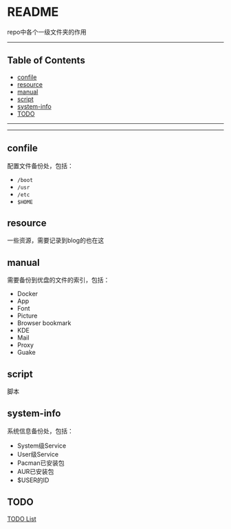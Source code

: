 # README

repo中各个一级文件夹的作用

---

## Table of Contents

<!-- vim-markdown-toc GFM -->

* [confile](#confile)
* [resource](#resource)
* [manual](#manual)
* [script](#script)
* [system-info](#system-info)
* [TODO](#todo)

<!-- vim-markdown-toc -->

---


---

## confile

配置文件备份处，包括：

- `/boot`
- `/usr`
- `/etc`
- `$HOME`

## resource

一些资源，需要记录到blog的也在这

## manual

需要备份到优盘的文件的索引，包括：

- Docker
- App
- Font
- Picture
- Browser bookmark
- KDE
- Mail
- Proxy
- Guake

## script

脚本

## system-info

系统信息备份处，包括：

- System级Service
- User级Service
- Pacman已安装包
- AUR已安装包
- $USER的ID

## TODO

[TODO List](./TODO.todo.md)

